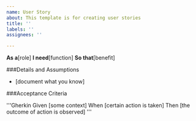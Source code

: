 ```yaml
---
name: User Story
about: This template is for creating user stories
title: ''
labels: ''
assignees: ''

---
```


**As a**[role]
**I need**[function]
**So that**[benefit]

###Details and Assumptions
* [document what you know]

###Acceptance Criteria

'''Gherkin
Given [some context]
When [certain action is taken]
Then [the outcome of action is observed]
'''
